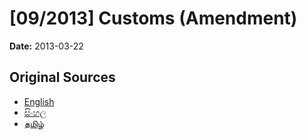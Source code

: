 # [09/2013] Customs (Amendment)

**Date:** 2013-03-22

## Original Sources

- [English](https://documents.gov.lk/view/acts/2013/3/09-2013_E.pdf)
- [සිංහල](https://documents.gov.lk/view/acts/2013/3/09-2013_S.pdf)
- [தமிழ்](https://documents.gov.lk/view/acts/2013/3/09-2013_T.pdf)
